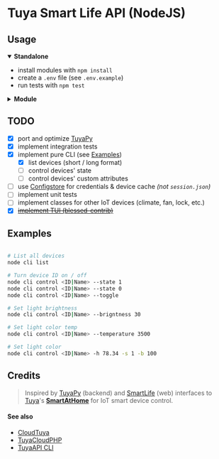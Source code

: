 # Tuya Smart Life API (NodeJS)

## Usage 

<details open>
<summary> <strong> Standalone </strong> </summary>

- install modules with `npm install`
- create a `.env` file (see `.env.example`)
- run tests with `npm test`

</details>

<details>
	<summary> <strong> Module </strong> </summary>

- install NPM package
```bash
npm install @shellcatt/tuya-smartlife-api
```
- import ESM
> See [test.js](./test.js)
```javascript
import { TuyaSmartLifeClient } from "tuya-smartlife-api";
const client = new TuyaSmartLifeClient();
try {
	await client.init('jondoe@example.co.uk', 'password', '44');
	await client.discoverDevices();

	tDevices = client.getAllDevices();
	console.log(tDevices);
} catch (e) {
	console.error('Failed because', e);
}
```

</details>

## TODO 

- [x] port and optimize [TuyaPy](https://pypi.org/project/tuyapy/)
- [x] implement integration tests
- [x] implement pure CLI (see [Examples](#examples))
  - [x] list devices (short / long format)
  - [ ] control devices' state
  - [ ] control devices' custom attributes
- [ ] use [Configstore](https://www.npmjs.com/package/configstore) for credentials & device cache _(not `session.json`)_
- [ ] implement unit tests
- [ ] implement classes for other IoT devices (climate, fan, lock, etc.)
- [x] [~~implement TUI (blessed-contrib)~~](https://github.com/shellcatt/smartlife-tui)

## Examples 

```bash

# List all devices
node cli list

# Turn device ID on / off
node cli control <ID|Name> --state 1
node cli control <ID|Name> --state 0
node cli control <ID|Name> --toggle

# Set light brightness
node cli control <ID|Name> --brigntness 30

# Set light color temp
node cli control <ID|Name> --temperature 3500

# Set light color
node cli control <ID|Name> -h 78.34 -s 1 -b 100 

```



## Credits

> Inspired by [TuyaPy](https://pypi.org/project/tuyapy/) (backend) and [SmartLife](https://github.com/ndg63276/smartlife) (web) interfaces to [Tuya](https://tuya.com/)'s **[SmartAtHome](https://smartathome.co.uk/smartlife/)** for IoT smart device control. 

#### See also 
 - [CloudTuya](https://github.com/unparagoned/cloudtuya)
 - [TuyaCloudPHP](https://github.com/Aymkdn/tuyacloud-php)
 - [TuyaAPI CLI](https://github.com/TuyaAPI/cli)
